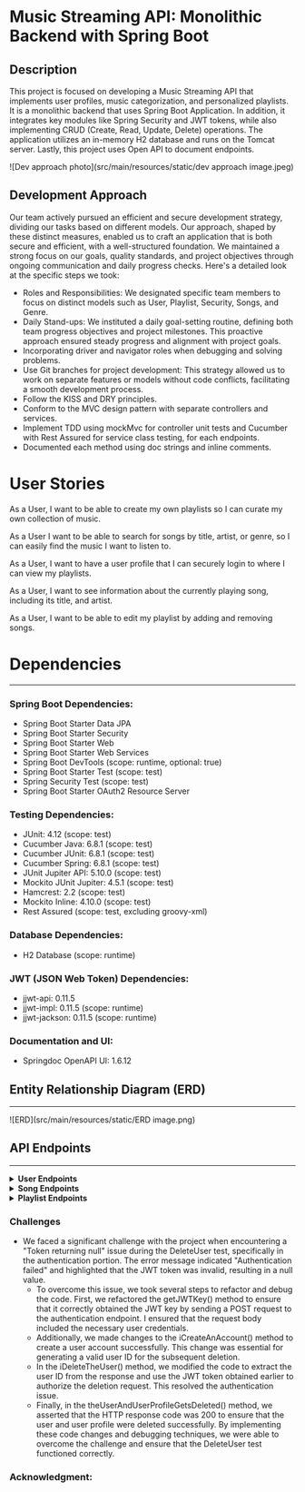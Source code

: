 # Music Streaming API: Monolithic Backend with Spring Boot

## Description


This project is focused on developing a Music Streaming API that implements user profiles, music categorization, and personalized playlists. It is a monolithic backend that uses Spring Boot Application. In addition, it integrates key modules like Spring Security and JWT tokens, while also implementing CRUD (Create, Read, Update, Delete) operations. The application utilizes an in-memory H2 database and runs on the Tomcat server. Lastly, this project uses Open API to document endpoints.

![Dev approach photo](src/main/resources/static/dev approach image.jpeg)
## Development Approach
Our team actively pursued an efficient and secure development strategy, dividing our 
tasks based on different models. Our approach, shaped by these distinct measures, 
enabled us to craft an application that is both secure and efficient, with a well-structured foundation. 
We maintained a strong focus on our goals, quality standards, and project objectives through ongoing communication
and daily progress checks. Here's a detailed look at the specific steps we took:
- Roles and Responsibilities: We designated specific team members to focus on distinct models such as User, Playlist, Security, Songs, and Genre. 
- Daily Stand-ups: We instituted a daily goal-setting routine, defining both team progress objectives and project milestones. This proactive approach ensured steady progress and alignment with project goals.
- Incorporating driver and navigator roles when debugging and solving problems.
- Use Git branches for project development: This strategy allowed us to work on separate features or models without code conflicts, facilitating a smooth development process.
- Follow the KISS and DRY principles.
- Conform to the MVC design pattern with separate controllers and services.
- Implement TDD using mockMvc for controller unit tests and Cucumber with Rest Assured for service class testing, for each endpoints.
- Documented each method using doc strings and inline comments.

# User Stories

As a User, I want to be able to create my own playlists so I can curate my own collection of music.


As a User I want to be able to search for songs by title, artist, or genre, so I can easily find the music I want to listen to.



As a User, I want to have a user profile that I can securely login to where I can view my  playlists.



As a User, I want to see information about the currently playing song, including its title, and artist.



As a User, I want to be able to edit my playlist by adding and removing songs.


# Dependencies
***
### Spring Boot Dependencies:

- Spring Boot Starter Data JPA
- Spring Boot Starter Security
- Spring Boot Starter Web
- Spring Boot Starter Web Services
- Spring Boot DevTools (scope: runtime, optional: true)
- Spring Boot Starter Test (scope: test)
- Spring Security Test (scope: test)
- Spring Boot Starter OAuth2 Resource Server
### Testing Dependencies:

- JUnit: 4.12 (scope: test)
- Cucumber Java: 6.8.1 (scope: test)
- Cucumber JUnit: 6.8.1 (scope: test)
- Cucumber Spring: 6.8.1 (scope: test)
- JUnit Jupiter API: 5.10.0 (scope: test)
- Mockito JUnit Jupiter: 4.5.1 (scope: test)
- Hamcrest: 2.2 (scope: test)
- Mockito Inline: 4.10.0 (scope: test)
- Rest Assured (scope: test, excluding groovy-xml)
### Database Dependencies:

- H2 Database (scope: runtime)
### JWT (JSON Web Token) Dependencies:

- jjwt-api: 0.11.5
- jjwt-impl: 0.11.5 (scope: runtime)
- jjwt-jackson: 0.11.5 (scope: runtime)
### Documentation and UI:

- Springdoc OpenAPI UI: 1.6.12

## Entity Relationship Diagram (ERD)
***
![ERD](src/main/resources/static/ERD image.png)

## API Endpoints
***
<details>
  <summary> <b>User Endpoints</b></summary>

| HTTP Methods | Endpoint URL                         | Functionality           | Access    | 
|--------------|--------------------------------------|-------------------------|-----------|
| POST         | `/auth/users/register/`              | Register a new user     | public    |
| POST         | `/auth/users/login/`                 | Login a registered user | public    |
| PUT          | `/auth/users/{userId}`                       | Update a User           | private   |
| GET          | `/auth/users/{userId}`                       | Get a User by Id        | private   |
| DELETE       | `/auth/users/{userId}/`               | Delete a User           | private   |

</details>

<details>
  <summary> <b>Song Endpoints</b></summary>

| HTTP Methods | Endpoint URL                         | Functionality      | Access  | 
|--------------|--------------------------------------|--------------------|---------|
| GET          | `/api/songs`              | Get all songs      | private |
| GET          | `/api/songs/{songId}`                 | Get a song by Id   | private |
| GET          | `/api/songs/Genre/{genreId}`                       | Get songs by Genre | private |

</details>
<details>
  <summary> <b>Playlist Endpoints</b></summary>

| HTTP Methods | Endpoint URL                         | Functionality             | Access  | 
|--------------|--------------------------------------|---------------------------|---------|
| GET          | `/api/playlists/`              | Retrieve a list of all playlists.           | private |
| GET          | `/api/playlists/{playlistId}/`                 | Retrieve a playlist by Id | private |
| GET          | `/api/playlists/{playlistId}/songs/`                       | Retrieve all songs in a playlist by ID.      | private |
| PUT          | `/api/playlists/{playlistId}/`              | Update an existing playlist by ID.          | private |
| POST         | `/api/playlists/`                 | Create a new playlist.        | private |
| POST         | `/api/playlists/{playlistId}/songs/{songId}/`                       | Add a song to a playlist by specifying both playlist and song IDs.        | private |
| DELETE       | `/api/playlists/{playlistId}/`                 | Delete an existing playlist by ID.         | private |
| DELETE       | `/api/playlists/{playlistId}/songs/{songId}/`                       | Remove a song from a playlist by specifying both playlist and song IDs.        | private |

</details>

### Challenges
  - We faced a significant challenge with the project when encountering a "Token returning null" issue during the DeleteUser test, 
  specifically in the authentication portion. The error message indicated "Authentication failed" and highlighted that the JWT 
  token was invalid, resulting in a null value. 
    - To overcome this issue, we took several steps to refactor and debug the code. First, 
we refactored the getJWTKey() method to ensure that it correctly obtained the JWT key by sending a POST request to the authentication 
endpoint. I ensured that the request body included the necessary user credentials. 
    - Additionally, we made changes to the iCreateAnAccount() 
method to create a user account successfully. This change was essential for generating a valid user ID for the subsequent deletion.
    - In the iDeleteTheUser() method, we modified the code to extract the user ID from the response and use the JWT token obtained earlier to 
authorize the deletion request. This resolved the authentication issue. 
    - Finally, in the theUserAndUserProfileGetsDeleted() method, we 
asserted that the HTTP response code was 200 to ensure that the user and user profile were deleted successfully. By implementing these 
code changes and debugging techniques, we were able to overcome the challenge and ensure that the DeleteUser test functioned correctly.

### Acknowledgment:


